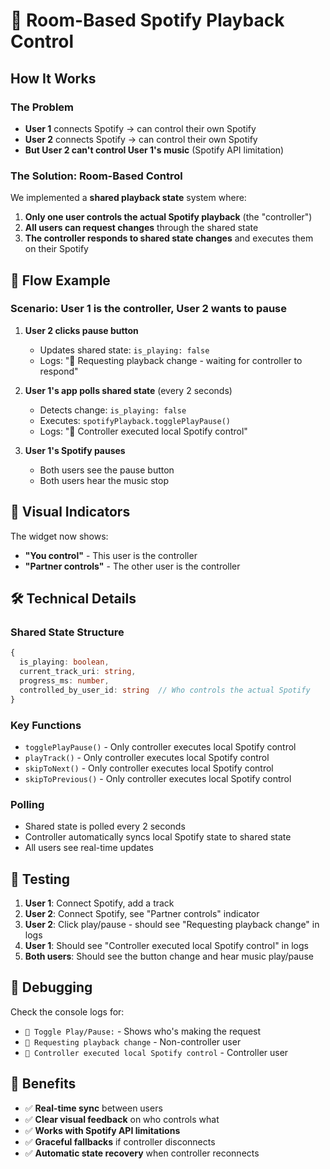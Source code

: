 # 🎵 Room-Based Spotify Playback Control

## How It Works

### The Problem

- **User 1** connects Spotify → can control their own Spotify
- **User 2** connects Spotify → can control their own Spotify
- **But User 2 can't control User 1's music** (Spotify API limitation)

### The Solution: Room-Based Control

We implemented a **shared playback state** system where:

1. **Only one user controls the actual Spotify playback** (the "controller")
2. **All users can request changes** through the shared state
3. **The controller responds to shared state changes** and executes them on their Spotify

## 🔄 Flow Example

### Scenario: User 1 is the controller, User 2 wants to pause

1. **User 2 clicks pause button**

   - Updates shared state: `is_playing: false`
   - Logs: "🎵 Requesting playback change - waiting for controller to respond"

2. **User 1's app polls shared state** (every 2 seconds)

   - Detects change: `is_playing: false`
   - Executes: `spotifyPlayback.togglePlayPause()`
   - Logs: "🎵 Controller executed local Spotify control"

3. **User 1's Spotify pauses**
   - Both users see the pause button
   - Both users hear the music stop

## 🎯 Visual Indicators

The widget now shows:

- **"You control"** - This user is the controller
- **"Partner controls"** - The other user is the controller

## 🛠️ Technical Details

### Shared State Structure

```typescript
{
  is_playing: boolean,
  current_track_uri: string,
  progress_ms: number,
  controlled_by_user_id: string  // Who controls the actual Spotify
}
```

### Key Functions

- `togglePlayPause()` - Only controller executes local Spotify control
- `playTrack()` - Only controller executes local Spotify control
- `skipToNext()` - Only controller executes local Spotify control
- `skipToPrevious()` - Only controller executes local Spotify control

### Polling

- Shared state is polled every 2 seconds
- Controller automatically syncs local Spotify state to shared state
- All users see real-time updates

## 🧪 Testing

1. **User 1**: Connect Spotify, add a track
2. **User 2**: Connect Spotify, see "Partner controls" indicator
3. **User 2**: Click play/pause - should see "Requesting playback change" in logs
4. **User 1**: Should see "Controller executed local Spotify control" in logs
5. **Both users**: Should see the button change and hear music play/pause

## 🔧 Debugging

Check the console logs for:

- `🎵 Toggle Play/Pause:` - Shows who's making the request
- `🎵 Requesting playback change` - Non-controller user
- `🎵 Controller executed local Spotify control` - Controller user

## 🚀 Benefits

- ✅ **Real-time sync** between users
- ✅ **Clear visual feedback** on who controls what
- ✅ **Works with Spotify API limitations**
- ✅ **Graceful fallbacks** if controller disconnects
- ✅ **Automatic state recovery** when controller reconnects
